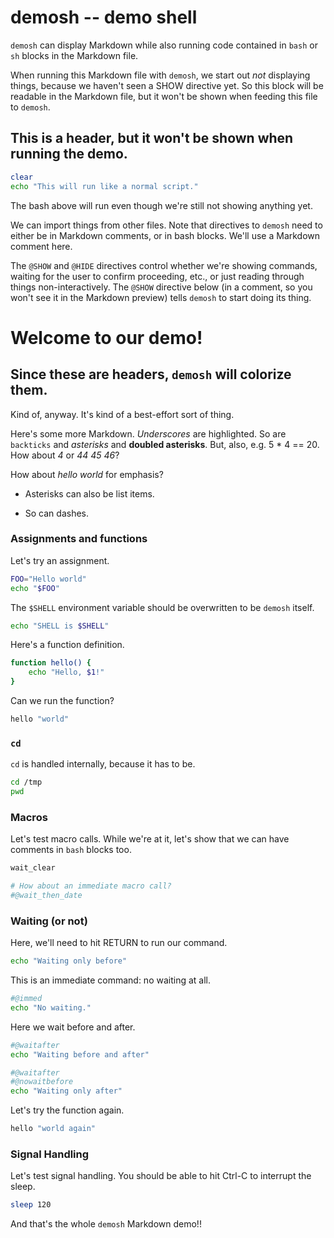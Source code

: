 # demosh -- demo shell

`demosh` can display Markdown while also running code contained in `bash`
or `sh` blocks in the Markdown file.

When running this Markdown file with `demosh`, we start out _not_ displaying
things, because we haven't seen a SHOW directive yet. So this block will
be readable in the Markdown file, but it won't be shown when feeding this
file to `demosh`.

## This is a header, but it won't be shown when running the demo.

```bash
clear
echo "This will run like a normal script."
```

The bash above will run even though we're still not showing anything yet.

We can import things from other files. Note that directives to `demosh` need
to either be in Markdown comments, or in bash blocks. We'll use a Markdown
comment here.
<!-- @import macros.sh -->

The `@SHOW` and `@HIDE` directives control whether we're showing commands,
waiting for the user to confirm proceeding, etc., or just reading through
things non-interactively. The `@SHOW` directive below (in a comment, so you
won't see it in the Markdown preview) tells `demosh` to start doing its thing.

<!-- @SHOW -->

# Welcome to our demo!

## Since these are headers, `demosh` will colorize them.

Kind of, anyway. It's kind of a best-effort sort of thing.

Here's some more Markdown. _Underscores_ are highlighted.
So are `backticks` and *asterisks* and **doubled asterisks**.
But, also, e.g. 5 * 4 == 20.  How about *4* or *44
45 46*?

How about *hello
world* for emphasis?

* Asterisks can also be list items.
- So can dashes.

### Assignments and functions

Let's try an assignment.

```bash
FOO="Hello world"
echo "$FOO"
```

The `$SHELL` environment variable should be overwritten to be `demosh` itself.

```bash
echo "SHELL is $SHELL"
```

Here's a function definition.

```bash
function hello() {
    echo "Hello, $1!"
}
```

Can we run the function?

```bash
hello "world"
```

### `cd`

`cd` is handled internally, because it has to be.

```bash
cd /tmp
pwd
```

### Macros

Let's test macro calls. While we're at it, let's show that we can have
comments in `bash` blocks too.

```bash
wait_clear

# How about an immediate macro call?
#@wait_then_date
```

### Waiting (or not)

Here, we'll need to hit RETURN to run our command.

```bash
echo "Waiting only before"
```

This is an immediate command: no waiting at all.

```bash
#@immed
echo "No waiting."
```

Here we wait before and after.

```bash
#@waitafter
echo "Waiting before and after"
```

```bash
#@waitafter
#@nowaitbefore
echo "Waiting only after"
```

Let's try the function again.

```bash
hello "world again"
```

### Signal Handling

Let's test signal handling. You should be able to hit
Ctrl-C to interrupt the sleep.

```bash
sleep 120
```

And that's the whole `demosh` Markdown demo!!
